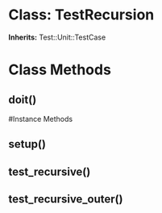 # Class: TestRecursion
**Inherits:** Test::Unit::TestCase
    



# Class Methods
## doit() [](#method-c-doit)

#Instance Methods
## setup() [](#method-i-setup)

## test_recursive() [](#method-i-test_recursive)

## test_recursive_outer() [](#method-i-test_recursive_outer)


